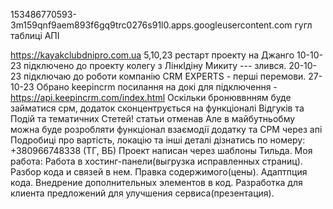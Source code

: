 
153486770593-3m159qnf9aem893f6gq9trc0276s91l0.apps.googleusercontent.com
гугл таблиці АПІ

https://kayakclubdnipro.com.ua
5,10,23 рестарт проекту на Джанго
10-10-23 підключено до проекту колегу з ЛінкІдіну Микиту --- злився.
20-10-23 підключаю до роботи компанію CRM EXPERTS - перші перемови.
27-10-23 Обрано keepincrm посилання на докі для підключення - https://api.keepincrm.com/index.html
Оскільки бронюввнням буде займатися срм, додаток сконцентрується на функціоналі Відгуків та Подій та тематичних Стетей!
статьи отменав
Але в майбутньобму можна буде розробляти функціонал взаємодії додатку та СРМ через апі
Подробиці про вартість, локацію та інші деталі дізнатись по номеру: +380966748338 (ТГ, ВБ)
Проект написан через шаблоны Тильда.
Моя работа:
Работа в хостинг-панели(выгрузка исправленных страниц).
Разбор кода и связей в нем.
Правка содержимого(цены).
Адаптпция кода.
Внедрение дополнительных элементов в код.
Разработка для клиента предложений для улучшения сервиса(презентация).